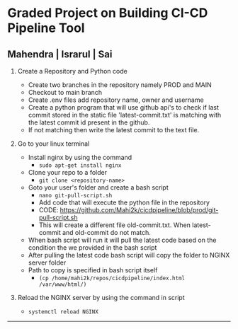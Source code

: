 # Graded Project on Building CI-CD Pipeline Tool

## Mahendra | Israrul | Sai
1. Create a Repository and Python code
    * Create two branches in the repository namely PROD and MAIN
    * Checkout to main branch
    * Create .env files add repository name, owner and username
    * Create a python program that will use github api's to check if last commit stored in the static file 'latest-commit.txt' is matching with the latest commit id present in the github.
    * If not matching then write the latest commit to the text file.
2. Go to your linux terminal 
    * Install nginx by using the command
        - `sudo apt-get install nginx`
    * Clone your repo to a folder
        - `git clone <repository-name>`
    * Goto your user's folder and create a bash script
        - `nano git-pull-script.sh`
        - Add code that will execute the python file in the repository
        - CODE: https://github.com/Mahi2k/cicdpipeline/blob/prod/git-pull-script.sh
        - This will create a different file old-commit.txt. When latest-commit and old-commit do not match.
    * When bash script will run it will pull the latest code based on the condition the we provided in the bash script
    * After pulling the latest code bash script will copy the folder to NGINX server folder
    * Path to copy is specified in bash script itself
        - `(cp /home/mahi2k/repos/cicdpipeline/index.html /var/www/html/)`
    
3. Reload the NGINX server by using the command in script
    - `systemctl reload NGINX`

-----------------------------------------------------------------------------------------------------------------------------